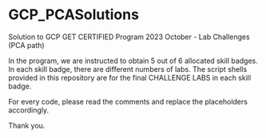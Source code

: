 # GCP_PCASolutions
Solution to GCP GET CERTIFIED Program 2023 October - Lab Challenges (PCA path)

In the program, we are instructed to obtain 5 out of 6 allocated skill badges. In each skill badge, there are different numbers of labs.
The script shells provided in this repository are for the final CHALLENGE LABS in each skill badge. 

For every code, please read the comments and replace the placeholders accordingly.

Thank you.


